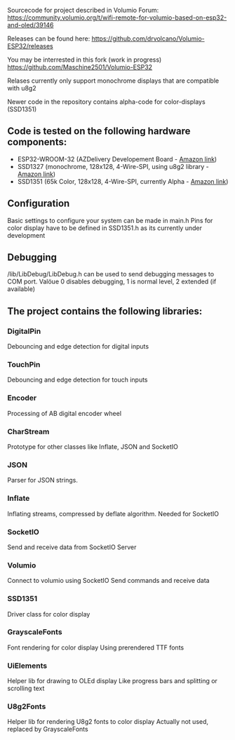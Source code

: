 Sourcecode for project described in Volumio Forum:
https://community.volumio.org/t/wifi-remote-for-volumio-based-on-esp32-and-oled/39146

Releases can be found here:
https://github.com/drvolcano/Volumio-ESP32/releases

You may be interrested in this fork (work in progress)
https://github.com/Maschine2501/Volumio-ESP32

Relases currently only support monochrome displays that are compatible with u8g2

Newer code in the repository contains alpha-code for color-displays (SSD1351)

## Code is tested on the following hardware components:
- ESP32-WROOM-32 (AZDelivery Developement Board - [Amazon link](https://www.amazon.de/gp/product/B071P98VTG))
- SSD1327 (monochrome, 128x128, 4-Wire-SPI, using u8g2 library - [Amazon link](https://www.amazon.de/gp/product/B079KRC9X3))
- SSD1351 (65k Color, 128x128, 4-Wire-SPI, currently Alpha - [Amazon link](https://www.amazon.de/gp/product/B07D9NVJPZ))

## Configuration

Basic settings to configure your system can be made in main.h
Pins for color display have to be defined in SSD1351.h as its currently under development

## Debugging
/lib/LibDebug/LibDebug.h can be used to send debugging messages to COM port.
Valöue 0 disables debugging, 1 is normal level, 2 extended (if available)

## The project contains the following libraries:

### DigitalPin
  Debouncing and edge detection for digital inputs

### TouchPin
  Debouncing and edge detection for touch inputs

### Encoder
  Processing of AB digital encoder wheel
  
### CharStream
  Prototype for other classes like Inflate, JSON and SocketIO
  
### JSON
  Parser for JSON strings.

### Inflate
  Inflating streams, compressed by deflate algorithm.
  Needed for SocketIO
  
### SocketIO
  Send and receive data from SocketIO Server
  
### Volumio
  Connect to volumio using SocketIO
  Send commands and receive data
  
### SSD1351
  Driver class for color display
  
### GrayscaleFonts
  Font rendering for color display
  Using prerendered TTF fonts
  
### UiElements
  Helper lib for drawing to OLEd display
  Like progress bars and splitting or scrolling text
 
### U8g2Fonts
  Helper lib for rendering U8g2 fonts to color display
  Actually not used, replaced by GrayscaleFonts
 
 
  
  
  
  
